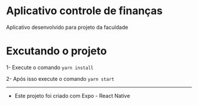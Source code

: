 # Aplicativo controle de finanças

Aplicativo desenvolvido para projeto da faculdade

# Excutando o projeto

1- Execute o comando `yarn install`

2- Após isso execute o comando `yarn start`

---

- Este projeto foi criado com Expo - React Native
